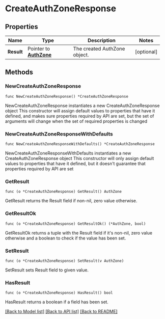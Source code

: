 # CreateAuthZoneResponse

## Properties

Name | Type | Description | Notes
------------ | ------------- | ------------- | -------------
**Result** | Pointer to [**AuthZone**](AuthZone.md) | The created AuthZone object. | [optional] 

## Methods

### NewCreateAuthZoneResponse

`func NewCreateAuthZoneResponse() *CreateAuthZoneResponse`

NewCreateAuthZoneResponse instantiates a new CreateAuthZoneResponse object
This constructor will assign default values to properties that have it defined,
and makes sure properties required by API are set, but the set of arguments
will change when the set of required properties is changed

### NewCreateAuthZoneResponseWithDefaults

`func NewCreateAuthZoneResponseWithDefaults() *CreateAuthZoneResponse`

NewCreateAuthZoneResponseWithDefaults instantiates a new CreateAuthZoneResponse object
This constructor will only assign default values to properties that have it defined,
but it doesn't guarantee that properties required by API are set

### GetResult

`func (o *CreateAuthZoneResponse) GetResult() AuthZone`

GetResult returns the Result field if non-nil, zero value otherwise.

### GetResultOk

`func (o *CreateAuthZoneResponse) GetResultOk() (*AuthZone, bool)`

GetResultOk returns a tuple with the Result field if it's non-nil, zero value otherwise
and a boolean to check if the value has been set.

### SetResult

`func (o *CreateAuthZoneResponse) SetResult(v AuthZone)`

SetResult sets Result field to given value.

### HasResult

`func (o *CreateAuthZoneResponse) HasResult() bool`

HasResult returns a boolean if a field has been set.


[[Back to Model list]](../README.md#documentation-for-models) [[Back to API list]](../README.md#documentation-for-api-endpoints) [[Back to README]](../README.md)


